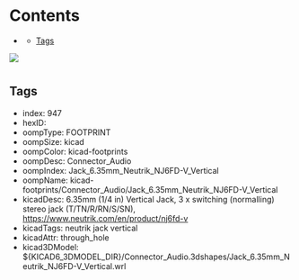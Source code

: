 



Contents
========

* [](#)
	* [Tags](#tags)
  
![][im]
# 

## Tags

- index: 947
- hexID: 
- oompType: FOOTPRINT
- oompSize: kicad
- oompColor: kicad-footprints
- oompDesc: Connector_Audio
- oompIndex: Jack_6.35mm_Neutrik_NJ6FD-V_Vertical
- oompName: kicad-footprints/Connector_Audio/Jack_6.35mm_Neutrik_NJ6FD-V_Vertical
- kicadDesc: 6.35mm (1/4 in) Vertical Jack, 3 x switching (normalling) stereo jack (T/TN/R/RN/S/SN), https://www.neutrik.com/en/product/nj6fd-v
- kicadTags: neutrik jack vertical
- kicadAttr: through_hole
- kicad3DModel: ${KICAD6_3DMODEL_DIR}/Connector_Audio.3dshapes/Jack_6.35mm_Neutrik_NJ6FD-V_Vertical.wrl



[im]: image.png
